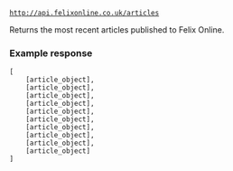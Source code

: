 <code>http://api.felixonline.co.uk/articles</code>

Returns the most recent articles published to Felix Online.

### Example response
    [
        [article_object],
        [article_object],
        [article_object],
        [article_object],
        [article_object],
        [article_object],
        [article_object],
        [article_object],
        [article_object],
        [article_object]
    ]
